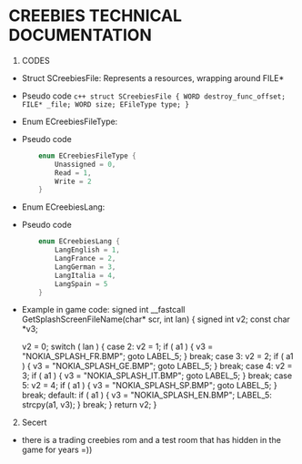# CREEBIES TECHNICAL DOCUMENTATION

1. CODES

- Struct SCreebiesFile: Represents a resources, wrapping around FILE*
- Pseudo code
	``c++
		struct SCreebiesFile {
			WORD destroy_func_offset;
			FILE* _file;
			WORD size;
			EFileType type;
		}
	``
- Enum ECreebiesFileType:
- Pseudo code
	```c++
		enum ECreebiesFileType {
			Unassigned = 0,
			Read = 1,
			Write = 2
		}
	```

- Enum ECreebiesLang:
- Pseudo code
	```c++
		enum ECreebiesLang {
			LangEnglish = 1,
			LangFrance = 2,
			LangGerman = 3,
			LangItalia = 4,
			LangSpain = 5
		}
	```

- Example in game code:
signed int __fastcall GetSplashScreenFileName(char* scr, int lan)
{
  signed int v2; 
  const char *v3; 

  v2 = 0;
  switch ( lan )
  {
    case 2:
      v2 = 1;
      if ( a1 )
      {
        v3 = "NOKIA_SPLASH_FR.BMP";
        goto LABEL_5;
      }
      break;
    case 3:
      v2 = 2;
      if ( a1 )
      {
        v3 = "NOKIA_SPLASH_GE.BMP";
        goto LABEL_5;
      }
      break;
    case 4:
      v2 = 3;
      if ( a1 )
      {
        v3 = "NOKIA_SPLASH_IT.BMP";
        goto LABEL_5;
      }
      break;
    case 5:
      v2 = 4;
      if ( a1 )
      {
        v3 = "NOKIA_SPLASH_SP.BMP";
        goto LABEL_5;
      }
      break;
    default:
      if ( a1 )
      {
        v3 = "NOKIA_SPLASH_EN.BMP";
LABEL_5:
        strcpy(a1, v3);
      }
      break;
  }
  return v2;
}

2. Secert
- there is a trading creebies rom and a test room that has hidden in the game for
years =))